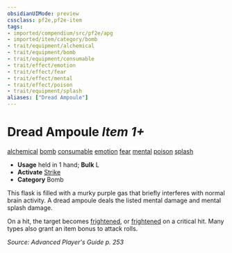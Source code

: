 ```yaml
---
obsidianUIMode: preview
cssclass: pf2e,pf2e-item
tags:
- imported/compendium/src/pf2e/apg
- imported/item/category/bomb
- trait/equipment/alchemical
- trait/equipment/bomb
- trait/equipment/consumable
- trait/effect/emotion
- trait/effect/fear
- trait/effect/mental
- trait/effect/poison
- trait/equipment/splash
aliases: ["Dread Ampoule"]
---
```

# Dread Ampoule *Item 1+*  
[alchemical](alchemical.md)  [bomb](bomb.md)  [consumable](consumable.md)  [emotion](emotion.md)  [fear](rules/traits/fear.md)  [mental](mental.md)  [poison](rules/traits/poison.md)  [splash](splash.md)  

- **Usage** held in 1 hand; **Bulk** L
- **Activate** [Strike](strike.md)
- **Category** Bomb

This flask is filled with a murky purple gas that briefly interferes with normal brain activity. A dread ampoule deals the listed mental damage and mental splash damage.

On a hit, the target becomes [frightened](conditions.md#Frightened), or [frightened](conditions.md#Frightened) on a critical hit. Many types also grant an item bonus to attack rolls.

*Source: Advanced Player's Guide p. 253*